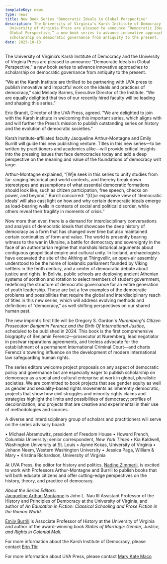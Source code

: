 ```yaml
---
templateKey: news
type: news
title: New Book Series "Democratic Ideals in Global Perspective"
description: The University of Virginia’s Karsh Institute of Democracy and the
  University of Virginia Press are pleased to announce “Democratic Ideals in
  Global Perspective,” a new book series to advance innovative approaches to
  scholarship on democratic governance from antiquity to the present.
date: 2023-10-13
---
```

The University of Virginia’s Karsh Institute of Democracy and the University of Virginia Press are pleased to announce “Democratic Ideals in Global Perspective,” a new book series to advance innovative approaches to scholarship on democratic governance from antiquity to the present.

“We at the Karsh Institute are thrilled to be partnering with UVA press to publish innovative and impactful work on the ideals and practices of democracy,” said Melody Barnes, Executive Director of the Institute. “We are equally delighted that two of our recently hired faculty will be leading and shaping this series.”

Eric Brandt, Director of the UVA Press, agreed. "We are delighted to join with the Karsh institute in welcoming this important series, which aligns with and will further the Press’s mission to publish outstanding series on history and the evolution of democratic societies."

Karsh Institute-affiliated faculty Jacqueline Arthur-Montagne and Emily Burrill will guide this new publishing venture. Titles in this new series—to be written by practitioners and academics alike—will provide critical insights into the pressing issues that face democracies today and add a deep perspective on the meaning and value of the foundations of democracy writ large.

Arthur-Montagne explained, “\[W]e seek in this series to unify studies from far-ranging historical and world contexts, and thereby break down stereotypes and assumptions of what essential democratic formations should look like, such as citizen participation, free speech, checks on power, and beyond,” Burrill concurred: “\[O]ur expansive view of ‘democratic ideals’ will also cast light on how and why certain democratic ideals emerge as load-bearing walls in contexts of social and political disorder, while others reveal their fragility in moments of crisis.”

Now more than ever, there is a demand for interdisciplinary conversations and analysis of democratic ideals that showcase the deep history of democracy as a form that has changed over time but also maintained certain continuities of form and value. The world is presently bearing witness to the war in Ukraine, a battle for democracy and sovereignty in the face of an authoritarian regime that marshals historical arguments about contiguous geopolitical empire and cultural unity. In Iceland, archaeologists have excavated the site of the Althing at Thingvellir, an open-air assembly understood to be the home of Icelandic parliament founded by Viking settlers in the tenth century, and a center of democratic debate about justice and rights. In Bolivia, public schools are deploying ancient Athenian systems of sortition and rotation to select members of student government, redefining the structure of democratic governance for an entire generation of youth leadership. These are but a few examples of the democratic problems and possibilities that require the global and interdisciplinary reach of titles in this new series, which will address evolving methods and definitions of “democracy,” as well shifting perspectives on our shared human past.

The new imprint’s first title will be Gregory S. Gordon´s *Nuremberg's Citizen Prosecutor: Benjamin Ferencz and the Birth Of International Justice,* scheduled to be published in 2024. This book is the first comprehensive biography of Benjamin Ferencz—prosecutor at Nuremberg, lead negotiator in postwar reparations agreements, and tireless advocate for the establishment of a permanent International Criminal Court—and charts Ferencz´s towering influence on the development of modern international law safeguarding human rights.

The series editors welcome project proposals on any aspect of democratic policy and governance but are especially eager to publish scholarship on democracy as a social and cultural enterprise at work in global, pluralistic societies. We are committed to book projects that see gender equity as well as gender and sexuality-based rights movements as inherently democratic; projects that show how civil struggles and minority rights claims and strategies highlight the limits and possibilities of democracy; profiles of decolonization; and projects that are creative and experimental in their use of methodologies and sources.

A diverse and interdisciplinary group of scholars and practitioners will serve on the series advisory board:

•	Michael Abramowitz, president of Freedom House 
•	Howard French, Columbia University; senior correspondent, *New York Times*
•	Kia Kaldwell, Washington University at St. Louis
•	Aynne Kokas, University of Virginia
•	Johann Neem, Western Washington University
•	Jessica Paga, William & Mary
•	Kristina Richardson, University of Virginia

At UVA Press, the editor for history and politics, [Nadine Zimmerli](mailto:nzimmerli@virginia.edu), is excited to work with Professors Arthur-Montagne and Burrill to publish books that will both educate citizens and offer cutting-edge perspectives on the history, theory, and practice of democracy.

*About the Series Editors:*\
[Jacqueline Arthur-Montagne](mailto:JAMontagne@virginia.edu) is John L. Nau III Assistant Professor of the History and Principles of Democracy at the University of Virginia, and author of *An Education in Fiction: Classical Schooling and Prose Fiction in the Roman World.*

[Emily Burrill](<mailto:kxs3cw@virginia.edu)>) is Associate Professor of History at the University of Virginia and author of the award-winning book *States of Marriage: Gender, Justice, and Rights in Colonial Mali.*

For more information about the Karsh Institute of Democracy, please contact [Erin Tör](mailto:erin.tor@virginia.edu)

For more information about UVA Press, please contact [Mary Kate Maco](mailto:marykatemaco@virginia.edu)